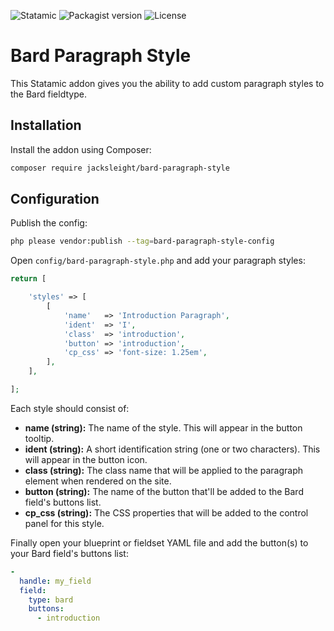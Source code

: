 <!-- statamic:hide -->

![Statamic](https://flat.badgen.net/badge/Statamic/3.1.14+/FF269E)
![Packagist version](https://flat.badgen.net/packagist/v/jacksleight/bard-paragraph-style)
![License](https://flat.badgen.net/github/license/jacksleight/bard-paragraph-style)

# Bard Paragraph Style 

<!-- /statamic:hide -->

This Statamic addon gives you the ability to add custom paragraph styles to the Bard fieldtype.

## Installation

Install the addon using Composer:

```bash
composer require jacksleight/bard-paragraph-style
```

## Configuration

Publish the config:

```bash
php please vendor:publish --tag=bard-paragraph-style-config
```

Open `config/bard-paragraph-style.php` and add your paragraph styles:


```php
return [

    'styles' => [
        [
            'name'   => 'Introduction Paragraph',
            'ident'  => 'I',
            'class'  => 'introduction',
            'button' => 'introduction',
            'cp_css' => 'font-size: 1.25em',
        ],
    ],

];
```

Each style should consist of:

* **name (string):** The name of the style. This will appear in the button tooltip.
* **ident (string):** A short identification string (one or two characters). This will appear in the button icon.
* **class (string):** The class name that will be applied to the paragraph element when rendered on the site.
* **button (string):** The name of the button that'll be added to the Bard field's buttons list.
* **cp_css (string):** The CSS properties that will be added to the control panel for this style.

Finally open your blueprint or fieldset YAML file and add the button(s) to your Bard field's buttons list: 

```yaml
-
  handle: my_field
  field:
    type: bard
    buttons:
      - introduction
```
